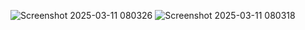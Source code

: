 ![Screenshot 2025-03-11 080326](https://github.com/user-attachments/assets/8ec067e0-2620-4197-b4df-20c6b6bf1e8f)
![Screenshot 2025-03-11 080318](https://github.com/user-attachments/assets/8721a4b5-7113-417e-9046-5cad0ec229cf)
